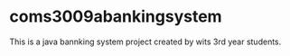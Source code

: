 # coms3009abankingsystem
 This is a java bannking system project created by wits 3rd year students. 
